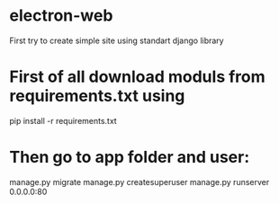 # electron-web
First try to create simple site using standart django library

# First of all download moduls from requirements.txt using 
pip install -r requirements.txt

# Then go to app folder and user:
manage.py migrate
manage.py createsuperuser
manage.py runserver 0.0.0.0:80
